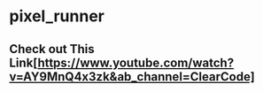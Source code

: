 # pixel_runner

## Check out This Link[https://www.youtube.com/watch?v=AY9MnQ4x3zk&ab_channel=ClearCode]
